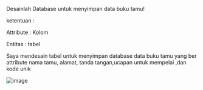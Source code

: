 Desainlah Database untuk menyimpan data buku tamu!

ketentuan :

Attribute : Kolom

Entitas : tabel

Saya mendesain tabel untuk menyimpan database data buku tamu yang ber attribute nama tamu, alamat, tanda tangan,ucapan untuk mempelai ,dan kode unik

![image](https://github.com/Zahwaaa07/praktikum.md/assets/160214330/ba2fbf36-722d-4569-a742-45ffda751f2a)
